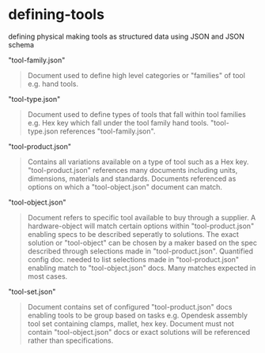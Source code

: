 # defining-tools
defining physical making tools as structured data using JSON and JSON schema

"tool-family.json"

>Document used to define high level categories or "families" of tool e.g. hand tools.

"tool-type.json"

>Document used to define types of tools that fall within tool families e.g. Hex key which fall under the tool family hand tools. "tool-type.json references "tool-family.json".

"tool-product.json"

>Contains all variations available on a type of tool such as a Hex key. "tool-product.json" references many documents including units, dimensions, materials and standards. Documents referenced as options on which a "tool-object.json" document can match.

"tool-object.json"

>Document refers to specific tool available to buy through a supplier. A hardware-object will match certain options within "tool-product.json" enabling specs to be described seperatly to solutions. The exact solution or "tool-object" can be chosen by a maker based on the spec described through selections made in "tool-product.json". Quantified config doc. needed to list selections made in "tool-product.json" enabling match to "tool-object.json" docs. Many matches expected in most cases.

"tool-set.json"

>Document contains set of configured "tool-product.json" docs enabling tools to be group based on tasks e.g. Opendesk assembly tool set containing clamps, mallet, hex key. Document must not contain "tool-object.json" docs or exact solutions will be referenced rather than specifications.
